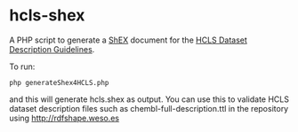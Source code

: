 # hcls-shex

A PHP script to generate a [ShEX](http://shex.io/) document for the [HCLS Dataset Description Guidelines](https://www.w3.org/TR/hcls-dataset/). 

To run:

````  
php generateShex4HCLS.php
````

and this will generate hcls.shex as output. You can use this to validate HCLS dataset description files such as chembl-full-description.ttl in the repository using http://rdfshape.weso.es  
